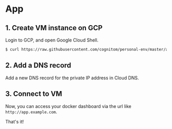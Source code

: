 # App

## 1. Create VM instance on GCP

Login to GCP, and open Google Cloud Shell.

```bash
$ curl https://raw.githubusercontent.com/cognitom/personal-env/master/app/create.sh | sh
```

## 2. Add a DNS record

Add a new DNS record for the private IP address in Cloud DNS.

## 3. Connect to VM

Now, you can access your docker dashboard via the url like `http://app.example.com`.


That's it!
